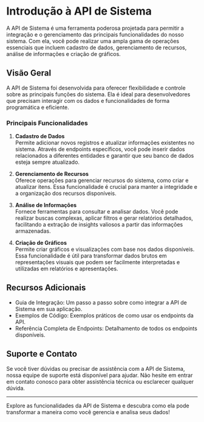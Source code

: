 # Introdução à API de Sistema

A API de Sistema é uma ferramenta poderosa projetada para permitir a integração e o gerenciamento das principais funcionalidades do nosso sistema. Com ela, você pode realizar uma ampla gama de operações essenciais que incluem cadastro de dados, gerenciamento de recursos, análise de informações e criação de gráficos. 

## Visão Geral

A API de Sistema foi desenvolvida para oferecer flexibilidade e controle sobre as principais funções do sistema. Ela é ideal para desenvolvedores que precisam interagir com os dados e funcionalidades de forma programática e eficiente. 

### Principais Funcionalidades

1. **Cadastro de Dados**  
   Permite adicionar novos registros e atualizar informações existentes no sistema. Através de endpoints específicos, você pode inserir dados relacionados a diferentes entidades e garantir que seu banco de dados esteja sempre atualizado.

2. **Gerenciamento de Recursos**  
   Oferece operações para gerenciar recursos do sistema, como criar e atualizar itens. Essa funcionalidade é crucial para manter a integridade e a organização dos recursos disponíveis.

3. **Análise de Informações**  
   Fornece ferramentas para consultar e analisar dados. Você pode realizar buscas complexas, aplicar filtros e gerar relatórios detalhados, facilitando a extração de insights valiosos a partir das informações armazenadas.

4. **Criação de Gráficos**  
   Permite criar gráficos e visualizações com base nos dados disponíveis. Essa funcionalidade é útil para transformar dados brutos em representações visuais que podem ser facilmente interpretadas e utilizadas em relatórios e apresentações.

## Recursos Adicionais

- Guia de Integração: Um passo a passo sobre como integrar a API de Sistema em sua aplicação.
- Exemplos de Código: Exemplos práticos de como usar os endpoints da API.
- Referência Completa de Endpoints:  Detalhamento de todos os endpoints disponíveis.

## Suporte e Contato

Se você tiver dúvidas ou precisar de assistência com a API de Sistema, nossa equipe de suporte está disponível para ajudar. Não hesite em entrar em contato conosco para obter assistência técnica ou esclarecer qualquer dúvida.

---

Explore as funcionalidades da API de Sistema e descubra como ela pode transformar a maneira como você gerencia e analisa seus dados!

